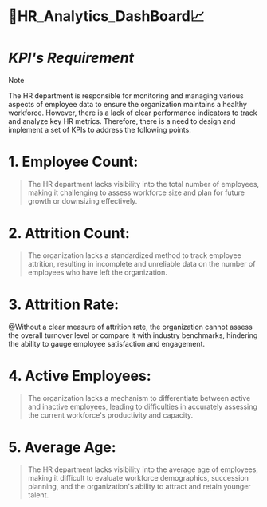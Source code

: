# 🎯HR_Analytics_DashBoard📈

# _KPI's Requirement_
> [!NOTE]
> The HR department is responsible for monitoring and managing various aspects of employee data to ensure the organization maintains a healthy workforce. However, there is a lack of clear performance indicators to track and analyze key HR metrics. Therefore, there is a need to design and implement a set of KPIs to address the following points:

# 1. Employee Count:
>The HR department lacks visibility into the total number of employees, making it challenging to assess workforce size and plan for future growth or downsizing effectively.

# 2. Attrition Count:
>The organization lacks a standardized method to track employee attrition, resulting in incomplete and unreliable data on the number of employees who have left the organization.

# 3. Attrition Rate:
@Without a clear measure of attrition rate, the organization cannot assess the overall turnover level or compare it with industry benchmarks, hindering the ability to gauge employee satisfaction and engagement.

# 4. Active Employees:
>The organization lacks a mechanism to differentiate between active and inactive employees, leading to difficulties in accurately assessing the current workforce's productivity and capacity.

# 5. Average Age:
>The HR department lacks visibility into the average age of employees, making it difficult to evaluate workforce demographics, succession planning, and the organization's ability to attract and retain younger talent.
